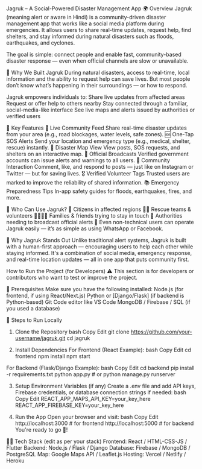  Jagruk – A Social-Powered Disaster Management App
🌍 Overview
Jagruk (meaning alert or aware in Hindi) is a community-driven disaster management app that works like a social media platform during emergencies. It allows users to share real-time updates, request help, find shelters, and stay informed during natural disasters such as floods, earthquakes, and cyclones.

The goal is simple: connect people and enable fast, community-based disaster response — even when official channels are slow or unavailable.

🎯 Why We Built Jagruk
During natural disasters, access to real-time, local information and the ability to request help can save lives. But most people don’t know what’s happening in their surroundings — or how to respond.

Jagruk empowers individuals to:
Share live updates from affected areas
Request or offer help to others nearby
Stay connected through a familiar, social-media-like interface
See live maps and alerts issued by authorities or verified users

🔑 Key Features
🧭 Live Community Feed
Share real-time disaster updates from your area (e.g., road blockages, water levels, safe zones).
🆘 One-Tap SOS Alerts
Send your location and emergency type (e.g., medical, shelter, rescue) instantly.
📍 Disaster Map View
View posts, SOS requests, and shelters on an interactive map.
📢 Official Broadcasts
Verified government accounts can issue alerts and warnings to all users.
💬 Community Interaction
Comment, like, and respond to posts — just like on Instagram or Twitter — but for saving lives.
🎖️ Verified Volunteer Tags
Trusted users are marked to improve the reliability of shared information.
📚 Emergency Preparedness Tips
In-app safety guides for floods, earthquakes, fires, and more.

👥 Who Can Use Jagruk?
🌆 Citizens in affected regions
🧑‍🚒 Rescue teams & volunteers
👨‍👩‍👧‍👦 Families & friends trying to stay in touch
🏢 Authorities needing to broadcast official alerts
🧓 Even non-technical users can operate Jagruk easily — it’s as simple as using WhatsApp or Facebook.

🚀 Why Jagruk Stands Out
Unlike traditional alert systems, Jagruk is built with a human-first approach — encouraging users to help each other while staying informed. It's a combination of social media, emergency response, and real-time location updates — all in one app that puts community first.

How to Run the Project (for Developers)
⚠️ This section is for developers or contributors who want to test or improve the project.

📁 Prerequisites
Make sure you have the following installed:
Node.js (for frontend, if using React/Next.js)
Python or [Django/Flask] (if backend is Python-based)
Git
Code editor like VS Code
MongoDB / Firebase / SQL (if you used a database)

🚀 Steps to Run Locally
1. Clone the Repository
bash
Copy
Edit
git clone https://github.com/your-username/jagruk.git
cd jagruk

2. Install Dependencies
For Frontend (React Example):
bash
Copy
Edit
cd frontend
npm install
npm start

For Backend (Flask/Django Example):
bash
Copy
Edit
cd backend
pip install -r requirements.txt
python app.py  # or python manage.py runserver

3. Setup Environment Variables (if any)
Create a .env file and add API keys, Firebase credentials, or database connection strings if needed:
bash
Copy
Edit
REACT_APP_MAPS_API_KEY=your_key_here
REACT_APP_FIREBASE_KEY=your_key_here

4. Run the App
Open your browser and visit:
bash
Copy
Edit
http://localhost:3000   # for frontend
http://localhost:5000   # for backend
You're ready to go 🚀!

👩‍💻 Tech Stack (edit as per your stack)
Frontend: React / HTML-CSS-JS / Flutter
Backend: Node.js / Flask / Django
Database: Firebase / MongoDB / PostgreSQL
Map: Google Maps API / Leaflet.js
Hosting: Vercel / Netlify / Heroku
